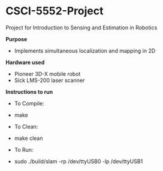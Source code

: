 # CSCI-5552-Project
Project for Introduction to Sensing and Estimation in Robotics

**Purpose**
* Implements simultaneous localization and mapping in 2D 

**Hardware used**
* Pioneer 3D-X mobile robot 
* Sick LMS-200 laser scanner

**Instructions to run**

* To Compile:
 * make
    
* To Clean:
 * make clean

* To Run:
 * sudo ./build/slam -rp /dev/ttyUSB0 -lp /dev/ttyUSB1



